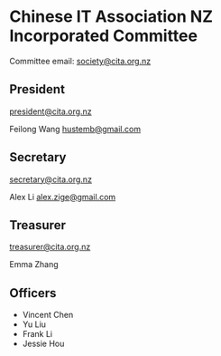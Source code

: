 # Chinese IT Association NZ Incorporated Committee

Committee email: society@cita.org.nz

## President

president@cita.org.nz

Feilong Wang
<hustemb@gmail.com>

## Secretary

secretary@cita.org.nz

Alex Li 
<alex.zige@gmail.com>

## Treasurer

treasurer@cita.org.nz

Emma Zhang  

## Officers

* Vincent Chen
* Yu Liu
* Frank Li
* Jessie Hou